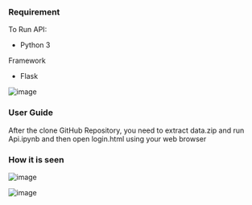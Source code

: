 ### Requirement
To Run API:
- Python 3

Framework
- Flask

![image](https://user-images.githubusercontent.com/52570293/128670756-dabac84f-52e5-46d6-9e0f-c0892231d860.png)


### User Guide

After the clone GitHub Repository, you need to extract data.zip and run Api.ipynb and then open login.html using your web browser

### How it is seen

![image](https://user-images.githubusercontent.com/52570293/128669503-6d088a40-4591-4103-93d2-93d729db25b1.png)

![image](https://user-images.githubusercontent.com/52570293/128669431-b99efe77-d90a-4445-80b2-9d898121d82e.png)
